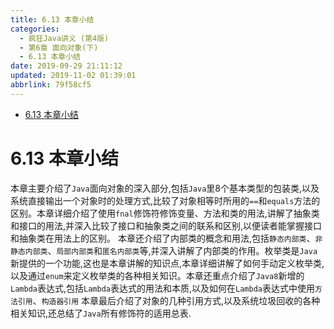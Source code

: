 ```yaml
---
title: 6.13 本章小结
categories: 
  - 疯狂Java讲义 (第4版)
  - 第6章 面向对象(下)
  - 6.13 本章小结
date: 2019-09-29 21:11:12
updated: 2019-11-02 01:39:01
abbrlink: 79f58cf5
---
```

- [6.13 本章小结](/ReadingNotes/79f58cf5/#6-13-本章小结)

<!--more-->
<script src="https://cdn.bootcss.com/jquery/3.4.0/jquery.slim.min.js"></script>
<script>$(document).ready(function () {$(".post-body > ul:nth-child(1)").hide();});</script>

<!--end-->
<!--SSTStart-->
# 6.13 本章小结 #
本章主要介绍了`Java`面向对象的深入部分,包括`Java`里8个基本类型的包装类,以及系统直接输出一个对象时的处理方式,比较了对象相等时所用的`==`和`equals`方法的区别。本章详细介绍了使用`fnal`修饰符修饰变量、方法和类的用法,讲解了抽象类和接口的用法,并深入比较了接口和抽象类之间的联系和区别,以便读者能掌握接口和抽象类在用法上的区别。
本章还介绍了内部类的概念和用法,包括`静态内部类`、`非静态内部类`、`局部内部类`和`匿名内部类`等,并深入讲解了内部类的作用。枚举类是`Java`新提供的一个功能,这也是本章讲解的知识点,本章详细讲解了如何手动定义枚举类,以及通过`enum`来定义枚举类的各种相关知识。本章还重点介绍了`Java8`新增的`Lambda`表达式,包括`Lambda`表达式的用法和本质,以及如何在`Lambda`表达式中使用`方法引用`、`构造器引用`
本章最后介绍了对象的几种引用方式,以及系统垃圾回收的各种相关知识,还总结了`Java`所有修饰符的适用总表.
<!--SSTStop-->


